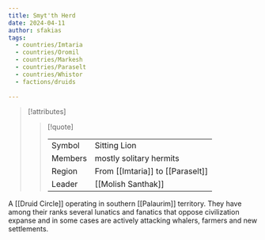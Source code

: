 ```yaml
---
title: Smyt'th Herd
date: 2024-04-11
author: sfakias
tags:
  - countries/Imtaria
  - countries/Oromil
  - countries/Markesh
  - countries/Paraselt
  - countries/Whistor
  - factions/druids
 
---
```

> [!attributes]
> 
> > [!quote]
> >
> > | | |
> > | --- | --- |
> > | Symbol | Sitting Lion |
> > | Members | mostly solitary hermits |
> > | Region | From [[Imtaria]] to [[Paraselt]] |
> > | Leader | [[Molish Santhak]] |

A [[Druid Circle]] operating in southern [[Palaurim]] territory. They have among their ranks several lunatics and fanatics that oppose civilization expanse and in some cases are actively attacking whalers, farmers and new settlements.